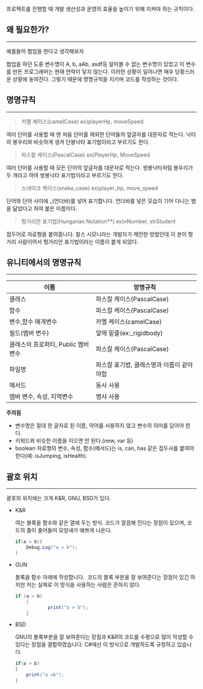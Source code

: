 프로젝트를 진행할 때 개발 생산성과 운영의 효율을 높이기 위해 지켜야 하는 규칙이다.

## 왜 필요한가?
---
예를들어 협업을 한다고 생각해보자

협업을 하던 도중 변수명이 A, b, aAb, asdf등 알아볼 수 없는 변수명이 있었고 이 변수를 만든 프로그래머는 현재 연락이 닿지 않는다. 이러한 상황이 일어나면 매우 당황스러운 상황에 놓여진다. 그렇기 때문에 명명규칙을 지키며 코드를 작성하는 것이다.

## 명명규칙
---

> 카멜 케이스(camelCase)
	ex)playerHp, moveSpeed

여러 단어를 사용할 때 맨 처음 단어를 제외한 단어들의 앞글자를 대문자로 적는다. 낙타의 봉우리와 비슷하게 생겨 단봉낙타 표기법이라고 부르기도 한다.

> 파스칼 케이스(PascalCase)
	ex)PlayerHp, MoveSpeed

여러 단어를 사용할 때 모든 단어의 앞글자를 대문자로 적는다. 쌍봉낙타처럼 봉우리가 두 개라고 하여 쌍봉낙타 표기법이라고 부르기도 한다.

> 스네이크 케이스(snake_case)
	ex)player_hp, move_speed

단어와 단어 사이에 _(언더바)를 넣어 표기합니다. 언더바를 넣은 모습이 기어 다니는 뱀을 닮았다고 하여 붙은 이름이다.

> 헝가리안 표기법(Hungarian Notation**)
	ex)nNumber, strStudent

접두어로 자료형을 붙여줍니다. 찰스 시모니라는 개발자가 제안한 방법인데 이 분이 헝가리 사람이어서 헝가리안 표기법이라는 이름이 붙게 되었다.

## 유니티에서의 명명규칙
---

| 이름 | 망명규칙 |
| --- | --- |
| 클래스 | 파스칼 케이스(PascalCase) |
| 함수 | 파스칼 케이스(PascalCase) |
| 변수,함수 매개변수 | 카멜 케이스(camelCase) |
| 필드(멤버 변수) | 앞에 밑줄(ex:_rigidbody) |
| 클래스의 프로퍼티, Public 멤버 변수 | 파스칼 케이스(PascalCase) |
| 파일명 | 파스칼 표기법, 클래스명과 이름이 같아야함 |
| 메서드 | 동사 사용 |
| 멤버 변수, 속성, 지역변수 | 명사 사용 |

**주의점**

- 변수명은 절대 한 글자로 된 이름, 약어를 사용하지 않고 변수의 의미를 담아야 한다.
- 키워드와 비슷한 이름을 지으면 안 된다.(new, var 등)
- boolean 자료형의 변수, 속성, 함수(메서드)는 is, can, has 같은 접두사를 붙여야 한다(예: isJumping, isHealth).

## 괄호 위치

---

괄호의 위치에는 크게 K&R, GNU, BSD가 있다.

- K&R
    
    여는 블록을 함수와 같은 열에 두는 방식. 코드가 깔끔해 진다는 장점이 있으며, 코드의 줄이 줄어들어
    모양새가 예쁘게 나온다.
    
    ```csharp
    if(a > b){
    	Debug.Log("a > b");
    }
    ```
    

- GUN
    
    블록을 함수 아래에 작성합니다.  코드의 블록 부분을 잘 보여준다는 장점이 있긴 하지만 저는 실제로 이 방식을 사용하는 사람은 흔하지 않다.
    
    ```csharp
    if (a > b)
    	{
        		print("a > b");
    	}
    ```
    

- BSD
    
    GNU의 블록부분을 잘 보여준다는 장점과 K&R의 코드를 수평으로 많이 작성할 수 있다는 장점을 결합하였습니다. C#에선 이 방식으로 개발하도록 규정하고 있습니다.
    
    ```csharp
    if(a > b)
    {
    	print("a >b");
    }
    ```